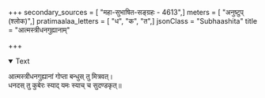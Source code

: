 +++
secondary_sources = [ "महा-सुभाषित-सङ्ग्रहः - 4613",]
meters = [ "अनुष्टुप् (श्लोक)",]
pratimaalaa_letters = [ "ध", "क", "त",]
jsonClass = "Subhaashita"
title = "आत्मस्त्रीधनगुह्यानाम्"

+++

<details open><summary>Text</summary>

आत्मस्त्रीधनगुह्यानां गोप्ता बन्धुस् तु मित्रवत्।  
धनदस् तु कुबेरः स्याद् यमः स्याच् च सुदण्डकृत्॥
</details>
